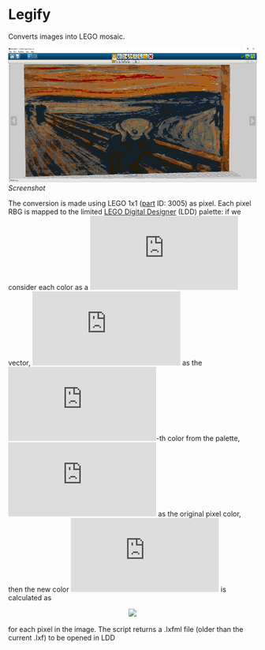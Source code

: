 # Legify
Converts images into LEGO mosaic.

![](https://github.com/nicomignoni/Legify/blob/master/docs/screenshot.jpg)
                                                           *Screenshot*
 

The conversion is made using LEGO 1x1 ([part](https://www.bricklink.com/v2/catalog/catalogitem.page?P=3005#T=C) ID: 3005) as pixel. Each pixel RBG is mapped to the limited [LEGO Digital Designer](https://www.lego.com/en-us/ldd) (LDD) palette: if we consider each color as a ![](https://latex.codecogs.com/gif.latex?%5Cmathbb%7BR%7D%5E3) vector, ![](https://latex.codecogs.com/gif.latex?c_i) as the ![](https://latex.codecogs.com/gif.latex?i)-th color from the palette, ![](https://latex.codecogs.com/gif.latex?c_o) as the original pixel color, then the new color ![](https://latex.codecogs.com/gif.latex?c_n) is calculated as 

<p align="center">
  <img src="https://latex.codecogs.com/gif.latex?c_n%20%3D%20%5Ctext%7Barg%7D%5Cmin_%7Bc_i%7D%7B%7C%7Cc_i%20-%20c_o%7C%7C%7D">
</p>

for each pixel in the image.
The script returns a .lxfml file (older than the current .lxf) to be opened in LDD
